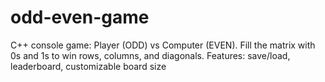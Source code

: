# odd-even-game
C++ console game: Player (ODD) vs Computer (EVEN). Fill the matrix with 0s and 1s to win rows, columns, and diagonals. Features: save/load, leaderboard, customizable board size
